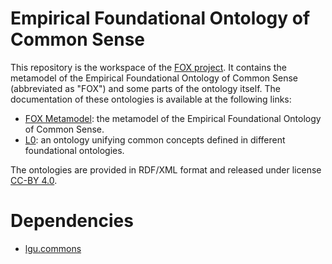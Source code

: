 # Empirical Foundational Ontology of Common Sense

This repository is the workspace of the [FOX project](https://w3id.org/fox). It contains the metamodel of the Empirical Foundational Ontology of Common Sense (abbreviated as "FOX") and some parts of the ontology itself.
The documentation of these ontologies is available at the following links:

* [FOX Metamodel](https://w3id.org/fox/metamodel): the metamodel of the Empirical Foundational Ontology of Common Sense.
* [L0](https://w3id.org/fox/L0): an ontology unifying common concepts defined in different foundational ontologies.

The ontologies are provided in RDF/XML format and released under license [CC-BY 4.0](https://creativecommons.org/licenses/by/4.0/). 

# Dependencies

* [lgu.commons](https://github.com/luigi-asprino/lgu-commons)